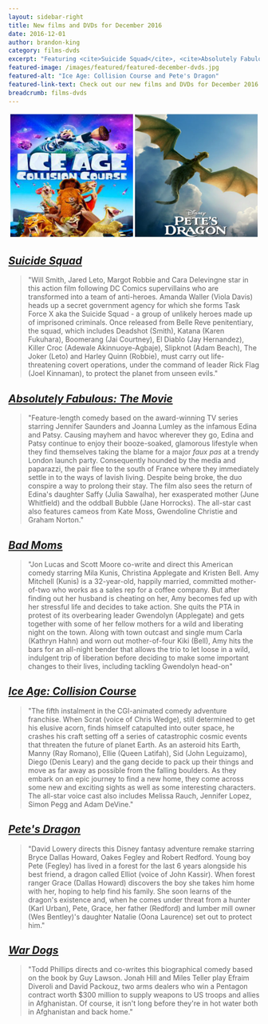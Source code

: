 ```yaml
---
layout: sidebar-right
title: New films and DVDs for December 2016
date: 2016-12-01
author: brandon-king
category: films-dvds
excerpt: "Featuring <cite>Suicide Squad</cite>, <cite>Absolutely Fabulous: The Movie</cite> and <cite>Bad Moms</cite>."
featured-image: /images/featured/featured-december-dvds.jpg
featured-alt: "Ice Age: Collision Course and Pete's Dragon"
featured-link-text: Check out our new films and DVDs for December 2016.
breadcrumb: films-dvds
---
```


![Ice Age: Collision Course and Pete's Dragon](/images/featured/featured-december-dvds.jpg)

## [<cite>Suicide Squad</cite>](https://suffolk.spydus.co.uk/cgi-bin/spydus.exe/ENQ/OPAC/BIBENQ?BRN=2060482)

> "Will Smith, Jared Leto, Margot Robbie and Cara Delevingne star in this action film following DC Comics supervillains who are transformed into a team of anti-heroes. Amanda Waller (Viola Davis) heads up a secret government agency for which she forms Task Force X aka the Suicide Squad - a group of unlikely heroes made up of imprisoned criminals. Once released from Belle Reve penitentiary, the squad, which includes Deadshot (Smith), Katana (Karen Fukuhara), Boomerang (Jai Courtney), El Diablo (Jay Hernandez), Killer Croc (Adewale Akinnuoye-Agbaje), Slipknot (Adam Beach), The Joker (Leto) and Harley Quinn (Robbie), must carry out life-threatening covert operations, under the command of leader Rick Flag (Joel Kinnaman), to protect the planet from unseen evils."

## [<cite>Absolutely Fabulous: The Movie</cite>](https://suffolk.spydus.co.uk/cgi-bin/spydus.exe/ENQ/OPAC/BIBENQ?BRN=2071731)

> "Feature-length comedy based on the award-winning TV series starring Jennifer Saunders and Joanna Lumley as the infamous Edina and Patsy. Causing mayhem and havoc wherever they go, Edina and Patsy continue to enjoy their booze-soaked, glamorous lifestyle when they find themselves taking the blame for a major *faux pas* at a trendy London launch party. Consequently hounded by the media and paparazzi, the pair flee to the south of France where they immediately settle in to the ways of lavish living. Despite being broke, the duo conspire a way to prolong their stay. The film also sees the return of Edina's daughter Saffy (Julia Sawalha), her exasperated mother (June Whitfield) and the oddball Bubble (Jane Horrocks). The all-star cast also features cameos from Kate Moss, Gwendoline Christie and Graham Norton."

## [<cite>Bad Moms</cite>](https://suffolk.spydus.co.uk/cgi-bin/spydus.exe/ENQ/OPAC/BIBENQ?BRN=2087716)

> "Jon Lucas and Scott Moore co-write and direct this American comedy starring Mila Kunis, Christina Applegate and Kristen Bell. Amy Mitchell (Kunis) is a 32-year-old, happily married, committed mother-of-two who works as a sales rep for a coffee company. But after finding out her husband is cheating on her, Amy becomes fed up with her stressful life and decides to take action. She quits the PTA in protest of its overbearing leader Gwendolyn (Applegate) and gets together with some of her fellow mothers for a wild and liberating night on the town. Along with town outcast and single mum Carla (Kathryn Hahn) and worn out mother-of-four Kiki (Bell), Amy hits the bars for an all-night bender that allows the trio to let loose in a wild, indulgent trip of liberation before deciding to make some important changes to their lives, including tackling Gwendolyn head-on"

## [<cite>Ice Age: Collision Course</cite>](https://suffolk.spydus.co.uk/cgi-bin/spydus.exe/ENQ/OPAC/BIBENQ?BRN=2071726)

> "The fifth instalment in the CGI-animated comedy adventure franchise. When Scrat (voice of Chris Wedge), still determined to get his elusive acorn, finds himself catapulted into outer space, he crashes his craft setting off a series of catastrophic cosmic events that threaten the future of planet Earth. As an asteroid hits Earth, Manny (Ray Romano), Ellie (Queen Latifah), Sid (John Leguizamo), Diego (Denis Leary) and the gang decide to pack up their things and move as far away as possible from the falling boulders. As they embark on an epic journey to find a new home, they come across some new and exciting sights as well as some interesting characters. The all-star voice cast also includes Melissa Rauch, Jennifer Lopez, Simon Pegg and Adam DeVine."

## [<cite>Pete's Dragon</cite>](https://suffolk.spydus.co.uk/cgi-bin/spydus.exe/ENQ/OPAC/BIBENQ?BRN=2098839)

> "David Lowery directs this Disney fantasy adventure remake starring Bryce Dallas Howard, Oakes Fegley and Robert Redford. Young boy Pete (Fegley) has lived in a forest for the last 6 years alongside his best friend, a dragon called Elliot (voice of John Kassir). When forest ranger Grace (Dallas Howard) discovers the boy she takes him home with her, hoping to help find his family. She soon learns of the dragon's existence and, when he comes under threat from a hunter (Karl Urban), Pete, Grace, her father (Redford) and lumber mill owner (Wes Bentley)'s daughter Natalie (Oona Laurence) set out to protect him."

## [<cite>War Dogs</cite>](https://suffolk.spydus.co.uk/cgi-bin/spydus.exe/ENQ/OPAC/BIBENQ?BRN=2071061)

> "Todd Phillips directs and co-writes this biographical comedy based on the book by Guy Lawson. Jonah Hill and Miles Teller play Efraim Diveroli and David Packouz, two arms dealers who win a Pentagon contract worth $300 million to supply weapons to US troops and allies in Afghanistan. Of course, it isn't long before they're in hot water both in Afghanistan and back home."

